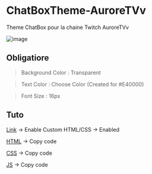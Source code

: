 # ChatBoxTheme-AuroreTVv
Theme ChatBox pour la chaine Twitch AuroreTVv

![image](https://user-images.githubusercontent.com/63310746/200152875-b3b5a6b4-9fda-4e85-9478-a56ffaa18cfc.png)



## Obligatiore

> Background Color : Transparent

> Text Color : Choose Color (Created for #E40000)

> Font Size : 16px
 
 
## Tuto
 
[Link](https://streamlabs.com/dashboard#/chatbox) -> Enable Custom HTML/CSS -> Enabled

[HTML](https://raw.githubusercontent.com/TheMaxium69/ChatBoxTheme-AuroreTVv/v2/import/chatbox.html) -> Copy code

[CSS](https://raw.githubusercontent.com/TheMaxium69/ChatBoxTheme-AuroreTVv/v2/import/chatbox.css) -> Copy code

[JS](https://raw.githubusercontent.com/TheMaxium69/ChatBoxTheme-AuroreTVv/v2/import/chatbox.js) -> Copy code
